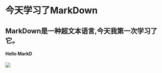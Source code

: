 # 今天学习了MarkDown
## MarkDown是一种超文本语言,今天我第一次学习了它。
#### Hello MarkD
![](https://qgt-style.oss-cn-hangzhou.aliyuncs.com/newcoursep4/g1/g1-2-2/tenor.gif)

